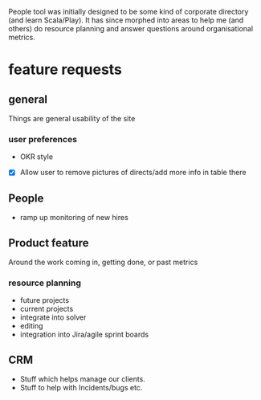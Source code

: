 People tool was initially designed to be some kind of corporate directory (and learn Scala/Play).
It has since morphed into areas to help me (and others) do resource planning and answer questions around organisational metrics.

# feature requests
## general
Things are general usability of the site
### user preferences
 * OKR style
 * [x] Allow user to remove pictures of directs/add more info in table there

## People
 * ramp up monitoring of new hires

## Product feature
Around the work coming in,  getting done, or past metrics
### resource planning
 * future projects
 * current projects
 * integrate into solver
 * editing
 * integration into Jira/agile sprint boards

## CRM
* Stuff which helps manage our clients.
* Stuff to help with Incidents/bugs etc.
